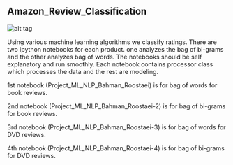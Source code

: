 ## Amazon_Review_Classification
![alt tag](http://i.stack.imgur.com/B9VWLm.png)


Using various machine learning algorithms we classify ratings. 
There are two ipython notebooks for each product. one analyzes the bag of bi-grams and the other analyzes bag of words.
The notebooks should be self explanatory and run smoothly. 
Each notebook contains processor class which processes the data and the rest are modeling.

1st notebook (Project_ML_NLP_Bahman_Roostaei) is for bag of words for book reviews.

2nd notebook (Project_ML_NLP_Bahman_Roostaei-2) is for bag of bi-grams for book reviews.

3rd notebook (Project_ML_NLP_Bahman_Roostaei-3) is for bag of words for DVD reviews.

4th notebook (Project_ML_NLP_Bahman_Roostaei-4) is for bag of bi-grams for DVD reviews.
